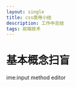 ```yaml
---
layout: single
title: css使用小结
description: 工作中总结
tags: 前端技术
---
```


# 基本概念扫盲
> 
ime:input method editor
